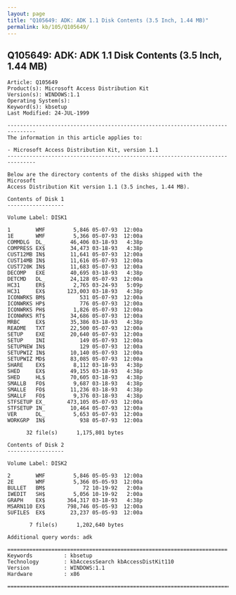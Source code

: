 ```yaml
---
layout: page
title: "Q105649: ADK: ADK 1.1 Disk Contents (3.5 Inch, 1.44 MB)"
permalink: kb/105/Q105649/
---
```


## Q105649: ADK: ADK 1.1 Disk Contents (3.5 Inch, 1.44 MB)

	Article: Q105649
	Product(s): Microsoft Access Distribution Kit
	Version(s): WINDOWS:1.1
	Operating System(s): 
	Keyword(s): kbsetup
	Last Modified: 24-JUL-1999
	
	-------------------------------------------------------------------------------
	The information in this article applies to:
	
	- Microsoft Access Distribution Kit, version 1.1 
	-------------------------------------------------------------------------------
	
	Below are the directory contents of the disks shipped with the Microsoft
	Access Distribution Kit version 1.1 (3.5 inches, 1.44 MB).
	
	Contents of Disk 1
	------------------
	
	Volume Label: DISK1
	
	1        WMF         5,846 05-07-93  12:00a
	1E       WMF         5,366 05-07-93  12:00a
	COMMDLG  DL_        46,406 03-18-93   4:38p
	COMPRESS EX$        34,473 03-18-93   4:38p
	CUST12MB IN$        11,641 05-07-93  12:00a
	CUST14MB IN$        11,616 05-07-93  12:00a
	CUST720K IN$        11,683 05-07-93  12:00a
	DECOMP   EXE        40,695 03-18-93   4:38p
	DETCMD   DL_        24,128 05-07-93  12:00a
	HC31     ER$         2,765 03-24-93   5:09p
	HC31     EX$       123,003 03-18-93   4:38p
	ICONWRKS BM$           531 05-07-93  12:00a
	ICONWRKS HP$           776 05-07-93  12:00a
	ICONWRKS PH$         1,826 05-07-93  12:00a
	ICONWRKS RT$        34,686 05-07-93  12:00a
	MRBC     EX$        35,386 03-18-93   4:38p
	README   TXT        22,500 05-07-93  12:00a
	SETUP    EXE        20,640 05-07-93  12:00a
	SETUP    INI           149 05-07-93  12:00a
	SETUPNEW IN$           129 05-07-93  12:00a
	SETUPWIZ IN$        10,140 05-07-93  12:00a
	SETUPWIZ MD$        83,085 05-07-93  12:00a
	SHARE    EX$         8,112 03-18-93   4:38p
	SHED     EX$        49,155 03-18-93   4:38p
	SHED     HL$        70,605 03-18-93   4:38p
	SMALLB   FO$         9,687 03-18-93   4:38p
	SMALLE   FO$        11,236 03-18-93   4:38p
	SMALLF   FO$         9,376 03-18-93   4:38p
	STFSETUP EX_       473,105 05-07-93  12:00a
	STFSETUP IN_        10,464 05-07-93  12:00a
	VER      DL_         5,653 05-07-93  12:00a
	WORKGRP  IN$           938 05-07-93  12:00a
	
	      32 file(s)      1,175,801 bytes
	
	Contents of Disk 2
	------------------
	
	Volume Label: DISK2
	
	2        WMF         5,846 05-05-93  12:00a
	2E       WMF         5,366 05-05-93  12:00a
	BULLET   BM$            72 10-19-92   2:00a
	IWEDIT   SH$         5,056 10-19-92   2:00a
	GRAPH    EX$       364,317 03-18-93   4:38p
	MSARN110 EX$       798,746 05-05-93  12:00a
	SUFILES  EX$        23,237 05-05-93  12:00a
	
	       7 file(s)      1,202,640 bytes
	
	Additional query words: adk
	
	======================================================================
	Keywords          : kbsetup 
	Technology        : kbAccessSearch kbAccessDistKit110
	Version           : WINDOWS:1.1
	Hardware          : x86
	
	=============================================================================
	
